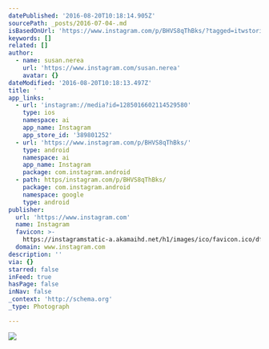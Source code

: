 ```yaml
---
datePublished: '2016-08-20T10:18:14.905Z'
sourcePath: _posts/2016-07-04-.md
isBasedOnUrl: 'https://www.instagram.com/p/BHVS8qThBks/?tagged=itwstories'
keywords: []
related: []
author:
  - name: susan.nerea
    url: 'https://www.instagram.com/susan.nerea'
    avatar: {}
dateModified: '2016-08-20T10:18:13.497Z'
title: '   '
app_links:
  - url: 'instagram://media?id=1285016602114529580'
    type: ios
    namespace: ai
    app_name: Instagram
    app_store_id: '389801252'
  - url: 'https://www.instagram.com/p/BHVS8qThBks/'
    type: android
    namespace: ai
    app_name: Instagram
    package: com.instagram.android
  - path: https/instagram.com/p/BHVS8qThBks/
    package: com.instagram.android
    namespace: google
    type: android
publisher:
  url: 'https://www.instagram.com'
  name: Instagram
  favicon: >-
    https://instagramstatic-a.akamaihd.net/h1/images/ico/favicon.ico/dfa85bb1fd63.ico
  domain: www.instagram.com
description: ''
via: {}
starred: false
inFeed: true
hasPage: false
inNav: false
_context: 'http://schema.org'
_type: Photograph

---
```

![](https://imgflo.herokuapp.com/graph/vahj1ThiexotieMo/9e3c7c7666f2b1fc6b9e5f409fdbbe65/noop.jpg?input=https%3A%2F%2Fscontent.cdninstagram.com%2Ft51.2885-15%2Fs640x640%2Fsh0.08%2Fe35%2F13549541_1134274836594946_339837735_n.jpg%3Fig_cache_key%3DMTI4NTAxNjYwMjExNDUyOTU4MA%253D%253D.2)